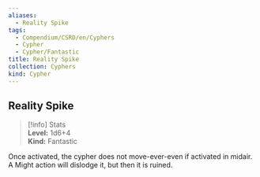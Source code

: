 ```yaml
---
aliases:
  - Reality Spike
tags:
  - Compendium/CSRD/en/Cyphers
  - Cypher
  - Cypher/Fantastic
title: Reality Spike
collection: Cyphers
kind: Cypher
---
```

## Reality Spike  
>[!info] Stats  
> **Level:** 1d6+4  
> **Kind:** Fantastic
  
Once activated, the cypher does not move-ever-even if activated in midair. A Might action will dislodge it, but then it is ruined.